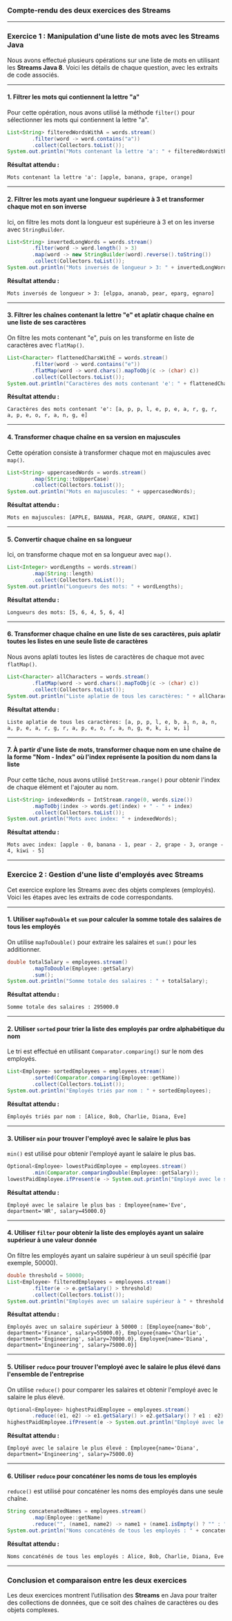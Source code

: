 ### Compte-rendu des deux exercices des Streams

---

### **Exercice 1 : Manipulation d'une liste de mots avec les Streams Java**

Nous avons effectué plusieurs opérations sur une liste de mots en utilisant les **Streams Java 8**. Voici les détails de chaque question, avec les extraits de code associés.

---

#### **1. Filtrer les mots qui contiennent la lettre "a"**

Pour cette opération, nous avons utilisé la méthode `filter()` pour sélectionner les mots qui contiennent la lettre "a".

```java
List<String> filteredWordsWithA = words.stream()
        .filter(word -> word.contains("a"))
        .collect(Collectors.toList());
System.out.println("Mots contenant la lettre 'a': " + filteredWordsWithA);
```

**Résultat attendu :**

```
Mots contenant la lettre 'a': [apple, banana, grape, orange]
```

---

#### **2. Filtrer les mots ayant une longueur supérieure à 3 et transformer chaque mot en son inverse**

Ici, on filtre les mots dont la longueur est supérieure à 3 et on les inverse avec `StringBuilder`.

```java
List<String> invertedLongWords = words.stream()
        .filter(word -> word.length() > 3)
        .map(word -> new StringBuilder(word).reverse().toString())
        .collect(Collectors.toList());
System.out.println("Mots inversés de longueur > 3: " + invertedLongWords);
```

**Résultat attendu :**

```
Mots inversés de longueur > 3: [elppa, ananab, pear, eparg, egnaro]
```

---

#### **3. Filtrer les chaînes contenant la lettre "e" et aplatir chaque chaîne en une liste de ses caractères**

On filtre les mots contenant "e", puis on les transforme en liste de caractères avec `flatMap()`.

```java
List<Character> flattenedCharsWithE = words.stream()
        .filter(word -> word.contains("e"))
        .flatMap(word -> word.chars().mapToObj(c -> (char) c))
        .collect(Collectors.toList());
System.out.println("Caractères des mots contenant 'e': " + flattenedCharsWithE);
```

**Résultat attendu :**

```
Caractères des mots contenant 'e': [a, p, p, l, e, p, e, a, r, g, r, a, p, e, o, r, a, n, g, e]
```

---

#### **4. Transformer chaque chaîne en sa version en majuscules**

Cette opération consiste à transformer chaque mot en majuscules avec `map()`.

```java
List<String> uppercasedWords = words.stream()
        .map(String::toUpperCase)
        .collect(Collectors.toList());
System.out.println("Mots en majuscules: " + uppercasedWords);
```

**Résultat attendu :**

```
Mots en majuscules: [APPLE, BANANA, PEAR, GRAPE, ORANGE, KIWI]
```

---

#### **5. Convertir chaque chaîne en sa longueur**

Ici, on transforme chaque mot en sa longueur avec `map()`.

```java
List<Integer> wordLengths = words.stream()
        .map(String::length)
        .collect(Collectors.toList());
System.out.println("Longueurs des mots: " + wordLengths);
```

**Résultat attendu :**

```
Longueurs des mots: [5, 6, 4, 5, 6, 4]
```

---

#### **6. Transformer chaque chaîne en une liste de ses caractères, puis aplatir toutes les listes en une seule liste de caractères**

Nous avons aplati toutes les listes de caractères de chaque mot avec `flatMap()`.

```java
List<Character> allCharacters = words.stream()
        .flatMap(word -> word.chars().mapToObj(c -> (char) c))
        .collect(Collectors.toList());
System.out.println("Liste aplatie de tous les caractères: " + allCharacters);
```

**Résultat attendu :**

```
Liste aplatie de tous les caractères: [a, p, p, l, e, b, a, n, a, n, a, p, e, a, r, g, r, a, p, e, o, r, a, n, g, e, k, i, w, i]
```

---

#### **7. À partir d'une liste de mots, transformer chaque nom en une chaîne de la forme "Nom - Index" où l'index représente la position du nom dans la liste**

Pour cette tâche, nous avons utilisé `IntStream.range()` pour obtenir l'index de chaque élément et l'ajouter au nom.

```java
List<String> indexedWords = IntStream.range(0, words.size())
        .mapToObj(index -> words.get(index) + " - " + index)
        .collect(Collectors.toList());
System.out.println("Mots avec index: " + indexedWords);
```

**Résultat attendu :**

```
Mots avec index: [apple - 0, banana - 1, pear - 2, grape - 3, orange - 4, kiwi - 5]
```

---

### **Exercice 2 : Gestion d'une liste d'employés avec Streams**

Cet exercice explore les Streams avec des objets complexes (employés). Voici les étapes avec les extraits de code correspondants.

---

#### **1. Utiliser `mapToDouble` et `sum` pour calculer la somme totale des salaires de tous les employés**

On utilise `mapToDouble()` pour extraire les salaires et `sum()` pour les additionner.

```java
double totalSalary = employees.stream()
        .mapToDouble(Employee::getSalary)
        .sum();
System.out.println("Somme totale des salaires : " + totalSalary);
```

**Résultat attendu :**

```
Somme totale des salaires : 295000.0
```

---

#### **2. Utiliser `sorted` pour trier la liste des employés par ordre alphabétique du nom**

Le tri est effectué en utilisant `Comparator.comparing()` sur le nom des employés.

```java
List<Employee> sortedEmployees = employees.stream()
        .sorted(Comparator.comparing(Employee::getName))
        .collect(Collectors.toList());
System.out.println("Employés triés par nom : " + sortedEmployees);
```

**Résultat attendu :**

```
Employés triés par nom : [Alice, Bob, Charlie, Diana, Eve]
```

---

#### **3. Utiliser `min` pour trouver l'employé avec le salaire le plus bas**

`min()` est utilisé pour obtenir l'employé ayant le salaire le plus bas.

```java
Optional<Employee> lowestPaidEmployee = employees.stream()
        .min(Comparator.comparingDouble(Employee::getSalary));
lowestPaidEmployee.ifPresent(e -> System.out.println("Employé avec le salaire le plus bas : " + e));
```

**Résultat attendu :**

```
Employé avec le salaire le plus bas : Employee{name='Eve', department='HR', salary=45000.0}
```

---

#### **4. Utiliser `filter` pour obtenir la liste des employés ayant un salaire supérieur à une valeur donnée**

On filtre les employés ayant un salaire supérieur à un seuil spécifié (par exemple, 50000).

```java
double threshold = 50000;
List<Employee> filteredEmployees = employees.stream()
        .filter(e -> e.getSalary() > threshold)
        .collect(Collectors.toList());
System.out.println("Employés avec un salaire supérieur à " + threshold + " : " + filteredEmployees);
```

**Résultat attendu :**

```
Employés avec un salaire supérieur à 50000 : [Employee{name='Bob', department='Finance', salary=55000.0}, Employee{name='Charlie', department='Engineering', salary=70000.0}, Employee{name='Diana', department='Engineering', salary=75000.0}]
```

---

#### **5. Utiliser `reduce` pour trouver l'employé avec le salaire le plus élevé dans l'ensemble de l'entreprise**

On utilise `reduce()` pour comparer les salaires et obtenir l'employé avec le salaire le plus élevé.

```java
Optional<Employee> highestPaidEmployee = employees.stream()
        .reduce((e1, e2) -> e1.getSalary() > e2.getSalary() ? e1 : e2);
highestPaidEmployee.ifPresent(e -> System.out.println("Employé avec le salaire le plus élevé : " + e));
```

**Résultat attendu :**

```
Employé avec le salaire le plus élevé : Employee{name='Diana', department='Engineering', salary=75000.0}
```

---

#### **6. Utiliser `reduce` pour concaténer les noms de tous les employés**

`reduce()` est utilisé pour concaténer les noms des employés dans une seule chaîne.

```java
String concatenatedNames = employees.stream()
        .map(Employee::getName)
        .reduce("", (name1, name2) -> name1 + (name1.isEmpty() ? "" : ", ") + name2);
System.out.println("Noms concaténés de tous les employés : " + concatenatedNames);
```

**Résultat attendu :**

```
Noms concaténés de tous les employés : Alice, Bob, Charlie, Diana, Eve
```

---

### **Conclusion et comparaison entre les deux exercices**

Les deux exercices montrent l’utilisation des **Streams** en Java pour traiter des collections de données, que ce soit des chaînes de caractères ou des objets complexes. 

